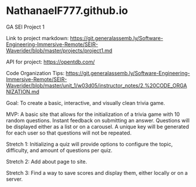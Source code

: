 # NathanaelF777.github.io
GA SEI Project 1

Link to project markdown: https://git.generalassemb.ly/Software-Engineering-Immersive-Remote/SEIR-Waverider/blob/master/projects/project1.md

API for project: https://opentdb.com/

Code Organization Tips: https://git.generalassemb.ly/Software-Engineering-Immersive-Remote/SEIR-Waverider/blob/master/unit_1/w03d05/instructor_notes/2.%20CODE_ORGANIZATION.md

Goal: To create a basic, interactive, and visually clean trivia game.

MVP: A basic site that allows for the initialization of a trivia game with 10 random questions. Instant feedback on submitting an answer. Questions will be displayed either as a list or on a carousel. A unique key will be generated for each user so that questions will not be repeated.

Stretch 1: Initializing a quiz will provide options to configure the topic, difficulty, and amount of questions per quiz.

Stretch 2: Add about page to site.

Stretch 3: Find a way to save scores and display them, either locally or on a server. 
